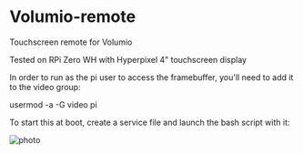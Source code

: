 # Volumio-remote
Touchscreen remote for Volumio

Tested on RPi Zero WH with Hyperpixel 4" touchscreen display

In order to run as the pi user to access the framebuffer, you'll need to add it to the video group:

usermod -a -G video pi

To start this at boot, create a service file and launch the bash script with it: 

![photo](https://1.bp.blogspot.com/-bMR_Qcrbmps/YPHqeX-YxlI/AAAAAAAAulg/UmCgEL5ZA7oKJLWs_5bnZcY_5fssKgoTgCLcBGAsYHQ/s2048/1C13DC1D-89F6-43A9-AC26-7E8CD14AE02E.jpeg)

